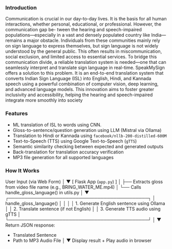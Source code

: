 ### Introduction

Communication is crucial in our day-to-day lives.
It is the basis for all human interactions, whether personal,
educational, or professional. However, the communication gap be-
tween the hearing and speech-impaired populations—especially
in a vast and densely populated country like India—remains
a major obstacle. Individuals from these communities mainly
rely on sign language to express themselves, but sign language
is not widely understood by the general public. This often
results in miscommunication, social exclusion, and limited access
to essential services. To bridge this communication divide, a
reliable translation system is needed—one that can seamlessly
interpret and translate sign language in real-time. SpeakMySign
offers a solution to this problem. It is an end-to-end translation
system that converts Indian Sign Language (ISL) into English,
Hindi, and Kannada speech using a powerful combination of
computer vision, deep learning, and advanced language models.
This innovation aims to foster greater inclusivity and accessibility,
helping the hearing and speech-impaired integrate more smoothly
into society

### Features
- ML translation of ISL to words using CNN.
- Gloss-to-sentence/question generation using LLM (Mistral via Ollama)
- Translation to Hindi or Kannada using `facebook/nllb-200-distilled-600M`
- Text-to-Speech (TTS) using Google Text-to-Speech (`gTTS`)
- Semantic similarity checking between expected and generated outputs
- Back-translation for translation accuracy verification
- MP3 file generation for all supported languages

### How It Works

User Input (via Web Form)
│
▼
[ Flask App (`app.py`) ]
│
├── Extracts gloss from video file name (e.g., BRING_WATER_ME.mp4)
│
└── Calls handle_gloss_language() in utils.py
│
▼
┌────────────────────────────────────────────┐
│ handle_gloss_language()                    │
│                                            │
│ 1. Generate English sentence using Ollama  │
│ 2. Translate sentence (if not English)     │
│ 3. Generate TTS audio using gTTS           │
└────────────────────────────────────────────┘
│
▼
Return JSON response:
- Translated Sentence
- Path to MP3 Audio File
│
▼
Display result + Play audio in browser
